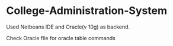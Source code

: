 # College-Administration-System

Used Netbeans IDE and Oracle(v 10g) as backend.

Check Oracle file for oracle table commands
